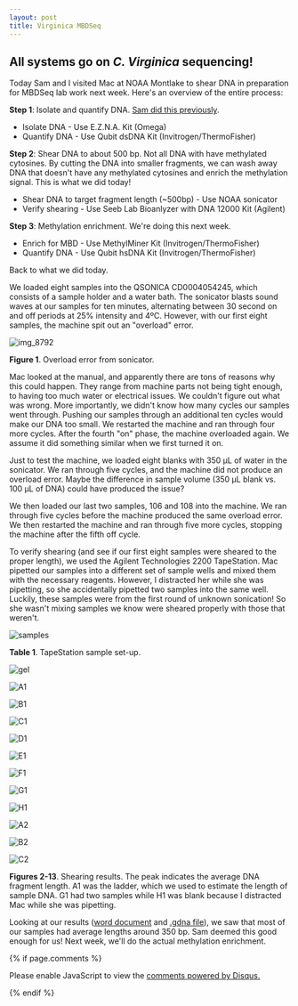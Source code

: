 ```yaml
---
layout: post
title: Virginica MBDSeq
---
```


## All systems go on *C. Virginica* sequencing!

Today Sam and I visited Mac at NOAA Montlake to shear DNA in preparation for MBDSeq lab work next week. Here's an overview of the entire process:

**Step 1**: Isolate and quantify DNA. [Sam did this previously](http://onsnetwork.org/kubu4/2017/11/14/dna-isolation-quantification-c-virginica-gonad-gdna/).
- Isolate DNA - Use E.Z.N.A. Kit (Omega)
- Quantify DNA - Use Qubit dsDNA Kit (Invitrogen/ThermoFisher)

**Step 2**: Shear DNA to about 500 bp. Not all DNA with have methylated cytosines. By cutting the DNA into smaller fragments, we can wash away DNA that doesn't have any methylated cytosines and enrich the methylation signal. This is what we did today!
- Shear DNA to target fragment length (~500bp) - Use NOAA sonicator
- Verify shearing - Use Seeb Lab Bioanlyzer with DNA 12000 Kit (Agilent)

**Step 3**: Methylation enrichment. We're doing this next week.
- Enrich for MBD - Use MethylMiner Kit (Invitrogen/ThermoFisher)
- Quantify DNA - Use Qubit hsDNA Kit (Invitrogen/ThermoFisher)

Back to what we did today. 

We loaded eight samples into the QSONICA CD0004054245, which consists of a sample holder and a water bath. The sonicator blasts sound waves at our samples for ten minutes, alternating between 30 second on and off periods at 25% intensity and 4ºC. However, with our first eight samples, the machine spit out an "overload" error.

![img_8792](https://user-images.githubusercontent.com/22335838/35126365-f86ab810-fc61-11e7-8d90-00309a1d2413.JPG)

**Figure 1**. Overload error from sonicator.

Mac looked at the manual, and apparently there are tons of reasons why this could happen. They range from machine parts not being tight enough, to having too much water or electrical issues. We couldn't figure out what was wrong. More importantly, we didn't know how many cycles our samples went through. Pushing our samples through an additional ten cycles would make our DNA too small. We restarted the machine and ran through four more cycles. After the fourth "on" phase, the machine overloaded again. We assume it did something similar when we first turned it on.

Just to test the machine, we loaded eight blanks with 350 µL of water in the sonicator. We ran through five cycles, and the machine did not produce an overload error. Maybe the difference in sample volume (350 µL blank vs. 100 µL of DNA) could have produced the issue?

We then loaded our last two samples, 106 and 108 into the machine. We ran through five cycles before the machine produced the same overload error. We then restarted the machine and ran through five more cycles, stopping the machine after the fifth off cycle.

To verify shearing (and see if our first eight samples were sheared to the proper length), we used the Agilent Technologies 2200 TapeStation. Mac pipetted our samples into a different set of sample wells and mixed them with the necessary reagents. However, I distracted her while she was pipetting, so she accidentally pipetted two samples into the same well. Luckily, these samples were from the first round of unknown sonication! So she wasn't mixing samples we know were sheared properly with those that weren't.

![samples](https://raw.githubusercontent.com/RobertsLab/project-oyster-oa/master/images/Virginica/2018-01-18-DNA-Shearing/2018-01-18-Virginica-Shearing-Sample-Information.png)

**Table 1**. TapeStation sample set-up.

![gel](https://raw.githubusercontent.com/RobertsLab/project-oyster-oa/master/images/Virginica/2018-01-18-DNA-Shearing/2018-01-18-Virginica-Shearing-Gel-Image.png)

![A1](https://raw.githubusercontent.com/RobertsLab/project-oyster-oa/master/images/Virginica/2018-01-18-DNA-Shearing/2018-01-18-Virginica-Shearing-A1-Ladder.png)

![B1](https://raw.githubusercontent.com/RobertsLab/project-oyster-oa/master/images/Virginica/2018-01-18-DNA-Shearing/2018-01-18-Virginica-Shearing-B1-023.png)

![C1](https://raw.githubusercontent.com/RobertsLab/project-oyster-oa/master/images/Virginica/2018-01-18-DNA-Shearing/2018-01-18-Virginica-Shearing-C1-035.png)

![D1](https://raw.githubusercontent.com/RobertsLab/project-oyster-oa/master/images/Virginica/2018-01-18-DNA-Shearing/2018-01-18-Virginica-Shearing-D1-036.png)

![E1](https://raw.githubusercontent.com/RobertsLab/project-oyster-oa/master/images/Virginica/2018-01-18-DNA-Shearing/2018-01-18-Virginica-Shearing-E1-031.png)

![F1](https://raw.githubusercontent.com/RobertsLab/project-oyster-oa/master/images/Virginica/2018-01-18-DNA-Shearing/2018-01-18-Virginica-Shearing-F1-032.png)

![G1](https://raw.githubusercontent.com/RobertsLab/project-oyster-oa/master/images/Virginica/2018-01-18-DNA-Shearing/2018-01-18-Virginica-Shearing-G1-103-and-104.png)

![H1](https://raw.githubusercontent.com/RobertsLab/project-oyster-oa/master/images/Virginica/2018-01-18-DNA-Shearing/2018-01-18-Virginica-Shearing-H1-Blank.png)

![A2](https://raw.githubusercontent.com/RobertsLab/project-oyster-oa/master/images/Virginica/2018-01-18-DNA-Shearing/2018-01-18-Virginica-Shearing-A2-105.png)

![B2](https://raw.githubusercontent.com/RobertsLab/project-oyster-oa/master/images/Virginica/2018-01-18-DNA-Shearing/2018-01-18-Virginica-Shearing-B2-106.png)

![C2](https://raw.githubusercontent.com/RobertsLab/project-oyster-oa/master/images/Virginica/2018-01-18-DNA-Shearing/2018-01-18-Virginica-Shearing-C2-108.png)

**Figures 2-13**. Shearing results. The peak indicates the average DNA fragment length. A1 was the ladder, which we used to estimate the length of sample DNA. G1 had two samples while H1 was blank because I distracted Mac while she was pipetting.

Looking at our results ([word document](http://owl.fish.washington.edu/spartina/Virginica-MBD/MBDSeq-Labwork/2018-01-18-Virgnica-Shearing-Results.docx) and [.gdna file](http://owl.fish.washington.edu/spartina/Virginica-MBD/MBDSeq-Labwork/2018-01-18-01-Virginica-Shearing-Results.gDNA)), we saw that most of our samples had average lengths around 350 bp. Sam deemed this good enough for us! Next week, we'll do the actual methylation enrichment.

{% if page.comments %}

<div id="disqus_thread"></div>
<script>

/**
*  RECOMMENDED CONFIGURATION VARIABLES: EDIT AND UNCOMMENT THE SECTION BELOW TO INSERT DYNAMIC VALUES FROM YOUR PLATFORM OR CMS.
*  LEARN WHY DEFINING THESE VARIABLES IS IMPORTANT: https://disqus.com/admin/universalcode/#configuration-variables*/
/*
var disqus_config = function () {
this.page.url = PAGE_URL;  // Replace PAGE_URL with your page's canonical URL variable
this.page.identifier = PAGE_IDENTIFIER; // Replace PAGE_IDENTIFIER with your page's unique identifier variable
};
*/
(function() { // DON'T EDIT BELOW THIS LINE
var d = document, s = d.createElement('script');
s.src = 'https://the-responsible-grad-student.disqus.com/embed.js';
s.setAttribute('data-timestamp', +new Date());
(d.head || d.body).appendChild(s);
})();
</script>
<noscript>Please enable JavaScript to view the <a href="https://disqus.com/?ref_noscript">comments powered by Disqus.</a></noscript>

{% endif %}

<script id="dsq-count-scr" src="//the-responsible-grad-student.disqus.com/count.js" async></script>
